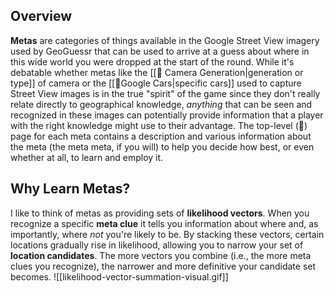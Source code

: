 ## **Overview**

**Metas** are categories of things available in the Google Street View imagery used by GeoGuessr that can be used to arrive at a guess about where in this wide world you were dropped at the start of the round. While it's debatable whether metas like the [[📌 Camera Generation|generation or type]] of camera or the [[📌Google Cars|specific cars]] used to capture Street View images is in the true "spirit" of the game since they don't really relate directly to geographical knowledge, _anything_ that can be seen and recognized in these images can potentially provide information that a player with the right knowledge might use to their advantage. The top-level (📌) page for each meta contains a description and various information about the meta (the meta meta, if you will) to help you decide how best, or even whether at all, to learn and employ it.

## **Why Learn Metas?**

I like to think of metas as providing sets of **likelihood vectors**. When you recognize a specific **meta clue** it tells you information about where and, as importantly, where *not* you're likely to be. By stacking these vectors, certain locations gradually rise in likelihood, allowing you to narrow your set of **location candidates**. The more vectors you combine (i.e., the more meta clues you recognize), the narrower and more definitive your candidate set becomes.
![[likelihood-vector-summation-visual.gif]]
